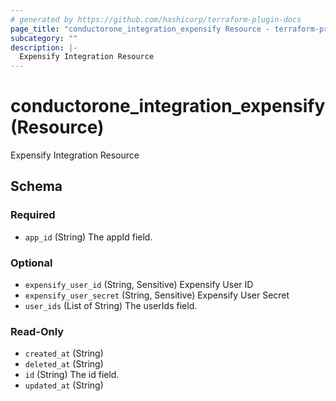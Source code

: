 ```yaml
---
# generated by https://github.com/hashicorp/terraform-plugin-docs
page_title: "conductorone_integration_expensify Resource - terraform-provider-conductorone"
subcategory: ""
description: |-
  Expensify Integration Resource
---
```


# conductorone_integration_expensify (Resource)

Expensify Integration Resource



<!-- schema generated by tfplugindocs -->
## Schema

### Required

- `app_id` (String) The appId field.

### Optional

- `expensify_user_id` (String, Sensitive) Expensify User ID
- `expensify_user_secret` (String, Sensitive) Expensify User Secret
- `user_ids` (List of String) The userIds field.

### Read-Only

- `created_at` (String)
- `deleted_at` (String)
- `id` (String) The id field.
- `updated_at` (String)
